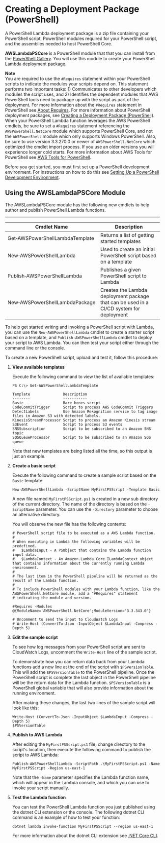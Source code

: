 # Creating a Deployment Package \(PowerShell\)<a name="lambda-powershell-how-to-create-deployment-package"></a>

A PowerShell Lambda deployment package is a zip file containing your PowerShell script, PowerShell modules required for your PowerShell script, and the assemblies needed to host PowerShell Core\.

**AWSLambdaPSCore** is a PowerShell module that that you can install from the [ PowerShell Gallery](https://www.powershellgallery.com/packages/AWSLambdaPSCore)\. You will use this module to create your PowerShell Lambda deployment package\.

**Note**  
You are required to use the `#Requires` statement within your PowerShell scripts to indicate the modules your scripts depend on\. This statement performs two important tasks: 1\) Communicates to other developers which modules the script uses, and 2\) Identifies the dependent modules that AWS PowerShell tools need to package up with the script as part of the deployment\. For more information about the `#Requires` statement in PowerShell see [ About Requires](https://docs.microsoft.com/en-us/powershell/module/microsoft.powershell.core/about/about_requires?view=powershell-6)\. For more information about PowerShell deployment packages, see [Creating a Deployment Package \(PowerShell\)](#lambda-powershell-how-to-create-deployment-package)\.  
When your PowerShell Lambda function leverages the AWS PowerShell cmdlets, be sure to set a `#Requires` statement referencing the `AWSPowerShell.NetCore` module which supports PowerShell Core, and not the `AWSPowerShell` module which only supports Windows PowerShell\. Also, be sure to use version 3\.3\.270\.0 or newer of `AWSPowerShell.NetCore` which optimized the cmdlet import process\. If you use an older versions you will experience longer cold starts\. For more information about AWS Tools for PowerShell see [ AWS Tools for PowerShell](https://aws.amazon.com/documentation/powershell/?id=docs_gateway)\.

Before you get started, you must first set up a PowerShell development environment\. For instructions on how to do this see [Setting Up a PowerShell Development Environment](lambda-powershell-setup-dev-environment.md)\.

## Using the AWSLambdaPSCore Module<a name="lambda-powershell-using-lam-mod-deployment-package"></a>

The AWSLambdaPSCore module has the following new cmdlets to help author and publish PowerShell Lambda functions\.


****  

| Cmdlet Name | Description | 
| --- | --- | 
| Get‑AWSPowerShellLambdaTemplate | Returns a list of getting started templates | 
| New‑AWSPowerShellLambda | Used to create an initial PowerShell script based on a template | 
| Publish‑AWSPowerShellLambda | Publishes a given PowerShell script to Lambda | 
| New‑AWSPowerShellLambdaPackage | Creates the Lambda deployment package that can be used in a CI/CD system for deployment | 

To help get started writing and invoking a PowerShell script with Lambda, you can use the `New-AWSPowerShellLambda` cmdlet to create a starter script based on a template, and `Publish-AWSPowerShellLambda` cmdlet to deploy your script to AWS Lambda\. You can then test your script either through the command line or the console\.

To create a new PowerShell script, upload and test it, follow this procedure:

1. **View available templates**

   Execute the following command to view the list of available templates:

   ```
   PS C:\> Get-AWSPowerShellLambdaTemplate
   
   Template               Description
   --------               -----------
   Basic                  Bare bones script
   CodeCommitTrigger      Script to process AWS CodeCommit Triggers
   DetectLabels           Use Amazon Rekognition service to tag image files in Amazon S3 with detected labels.
   KinesisStreamProcessor Script to process an Amazon Kinesis stream
   S3Event                Script to process S3 events
   SNSSubscription        Script to be subscribed to an Amazon SNS topic
   SQSQueueProcessor      Script to be subscribed to an Amazon SQS queue
   ```

   Note that new templates are being listed all the time, so this output is just an example\.

1. **Create a basic script**

   Execute the following command to create a sample script based on the `Basic` template:

   ```
   New-AWSPowerShellLambda -ScriptName MyFirstPSScript -Template Basic
   ```

   A new file named `MyFirstPSScript.ps1` is created in a new sub directory of the current directory\. The name of the directory is based on the `-ScriptName` parameter\. You can use the `-Directory` parameter to choose an alternative directory\.

   You will observe the new file has the following contents:

   ```
   # PowerShell script file to be executed as a AWS Lambda function. 
   # 
   # When executing in Lambda the following variables will be predefined.
   #   $LambdaInput - A PSObject that contains the Lambda function input data.
   #   $LambdaContext - An Amazon.Lambda.Core.ILambdaContext object that contains information about the currently running Lambda environment.
   #
   # The last item in the PowerShell pipeline will be returned as the result of the Lambda function.
   #
   # To include PowerShell modules with your Lambda function, like the AWSPowerShell.NetCore module, add a "#Requires" statement 
   # indicating the module and version.
                   
   #Requires -Modules @{ModuleName='AWSPowerShell.NetCore';ModuleVersion='3.3.343.0'}
   
   # Uncomment to send the input to CloudWatch Logs
   # Write-Host (ConvertTo-Json -InputObject $LambdaInput -Compress -Depth 5)
   ```

1. **Edit the sample script**

   To see how log messages from your PowerShell script are sent to CloudWatch Logs, uncomment the `Write-Host` line of the sample script\.

   To demonstrate how you can return data back from your Lambda functions add a new line at the end of the script with `$PSVersionTable`\. This will add the `$PSVersionTable` to the PowerShell pipeline\. Once the PowerShell script is complete the last object in the PowerShell pipeline will be the return data for the Lambda function\. `$PSVersionTable` is a PowerShell global variable that will also provide information about the running environment\.

   After making these changes, the last two lines of the sample script will look like this:

   ```
   Write-Host (ConvertTo-Json -InputObject $LambdaInput -Compress -Depth 5)
   $PSVersionTable
   ```

1. **Publish to AWS Lambda**

   After editing the `MyFirstPSScript.ps1` file, change directory to the script's location, then execute the following command to publish the script to AWS Lambda:

   ```
   Publish-AWSPowerShellLambda -ScriptPath .\MyFirstPSScript.ps1 -Name  MyFirstPSScript -Region us-east-1
   ```

   Note that the `-Name` parameter specifies the Lambda function name, which will appear in the Lambda console, and which you can use to invoke your script manually\.

1. **Test the Lambda function**

   You can test the PowerShell Lambda function you just published using the dotnet CLI extension or the console\. The following dotnet CLI command is an example of how to test your function:

   ```
   dotnet lambda invoke-function MyFirstPSScript --region us-east-1
   ```

   For more information about the dotnet CLI extension see [\.NET Core CLI](lambda-dotnet-coreclr-deployment-package.md)\.
